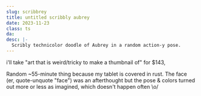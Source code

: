 ```yaml
---
slug: scribbrey
title: untitled scribbly aubrey
date: 2023-11-23
class: ts
da: 
desc: |-
  Scribly technicolor doodle of Aubrey in a random action-y pose.
---
```

i'll take "art that is weird/tricky to make a thumbnail of" for $143,

Random ~55-minute thing because my tablet is covered in rust. The face (er, quote-unquote "face") was an afterthought but the pose & colors turned out more or less as imagined, which doesn't happen often \o/
